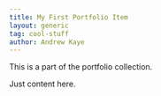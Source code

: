 ```yaml
---
title: My First Portfolio Item
layout: generic
tag: cool-stuff
author: Andrew Kaye
---
```


This is a part of the portfolio collection. 

Just content here.